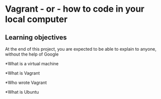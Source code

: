 # Vagrant - or - how to code in your local computer

## Learning objectives

At the end of this project, you are expected to be able to explain to anyone, without the help of Google

*What is a virtual machine

*What is Vagrant

*Who wrote Vagrant

*What is Ubuntu

